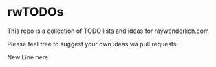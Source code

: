 # rwTODOs

This repo is a collection of TODO lists and ideas for raywenderlich.com

Please feel free to suggest  your own ideas via pull requests!

New Line here
